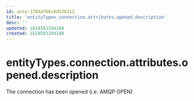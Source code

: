 ```yaml
---
id: auto-178daf68c6d538312
title: 'entityTypes.connection.attributes.opened.description'
desc: ''
updated: 1618581294189
created: 1618581294189
---
```

# entityTypes.connection.attributes.opened.description

The connection has been opened (i.e. AMQP OPEN)
